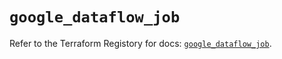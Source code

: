 # `google_dataflow_job`

Refer to the Terraform Registory for docs: [`google_dataflow_job`](https://www.terraform.io/docs/providers/google/r/dataflow_job).
